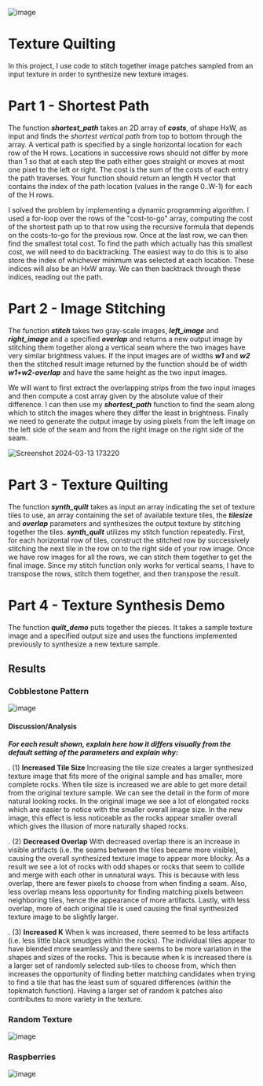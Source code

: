 ![image](https://github.com/erickburci/TextureQuilting/assets/159087967/50e1e309-a7e4-4ee4-adbd-a0c4754747a7)

# Texture Quilting

In this project, I use code to stitch together image patches sampled from an input texture in order to synthesize new texture images.

# Part 1 - Shortest Path 

The function ***shortest_path***  takes an 2D array of ***costs***, of shape HxW, as input and finds the *shortest vertical path* from top to bottom through the array. A vertical path is specified by a single horizontal location for each row of the H rows. Locations in successive rows should not differ by more than 1 so that at each step the path either goes straight or moves at most one pixel to the left or right. The cost is the sum of the costs of each entry the path traverses. Your function should return an length H vector that contains the index of the path location (values in the range 0..W-1) for each of the H rows.

I solved the problem by implementing a dynamic programming algorithm. I used a for-loop over the rows of the "cost-to-go" array, computing the cost of the shortest path up to that row using the recursive formula that depends on the costs-to-go for the previous row. Once at the last row, we can then find the smallest total cost. To find the path which actually has this smallest cost, we will need to do  backtracking. The easiest way to do this is to also store the index of whichever minimum was selected at each location. These indices will also be an HxW array. We can then backtrack through these indices, reading out the path.

# Part 2 - Image Stitching

The function ***stitch*** takes two gray-scale images, ***left_image*** and ***right_image*** and a specified ***overlap*** and returns a new output image by stitching them together along a vertical seam where the two images have very similar brightness values. If the input images are of widths ***w1*** and ***w2*** then the stitched result image returned by the function should be of width ***w1+w2-overlap*** and have the same height as the two input images.

We will want to first extract the overlapping strips from the two input images and then compute a cost array given by the absolute value of their difference. I can then use my ***shortest_path*** function to find the seam along which to stitch the images where they differ the least in brightness. Finally we need to generate the output image by using pixels from the left image on the left side of the seam and from the right image on the right side of the seam. 

![Screenshot 2024-03-13 173220](https://github.com/erickburci/TextureQuilting/assets/159087967/3f54bb21-a50f-400b-a77f-2b9901f1764f)

# Part 3 - Texture Quilting

The function ***synth_quilt***  takes as input an array indicating the set of texture tiles to use, an array containing the set of available texture tiles, the ***tilesize*** and ***overlap*** parameters and synthesizes the output texture by stitching together the tiles. ***synth_quilt***  utilizes my stitch function repeatedly. First, for each horizontal row of tiles, construct the stitched row by successively stitching the next tile in the row on to the right side of your row image. Once we have row images for all the rows, we can stitch them together to get the final image. Since my stitch function only works for vertical seams, I have to transpose the rows, stitch them together, and then transpose the result.

# Part 4 - Texture Synthesis Demo

The function ***quilt_demo*** puts together the pieces. It takes a sample texture image and a specified output size and uses the functions implemented previously to synthesize a new texture sample.

## Results

### Cobblestone Pattern
![image](https://github.com/erickburci/TextureQuilting/assets/159087967/d8a94296-a42c-4220-ba37-85ccb0ac2793)

#### Discussion/Analysis
***For each result shown, explain here how it differs visually from the default setting of the parameters and explain why:***

. (1) **Increased Tile Size**
    Increasing the tile size creates a larger synthesized texture image that fits more of the original sample and has smaller, more complete rocks. When tile size is increased we are able to get more detail from the original texture sample. We can see the detail in the form of more natural looking rocks. In the original image we see a lot of elongated rocks which are easier to notice with the smaller overall image size. In the new image, this effect is less noticeable as the rocks appear smaller overall which gives the illusion of more naturally shaped rocks. 


. (2) **Decreased Overlap**
    With decreased overlap there is an increase in visible artifacts (i.e. the seams between the tiles became more visible), causing the overall synthesized texture image to appear more blocky. As a result we see a lot of rocks with odd shapes or rocks that seem to collide and merge with each other in unnatural ways. This is because with less overlap, there are fewer pixels to choose from when finding a seam. Also, less overlap means less opportunity for finding matching pixels between neighboring tiles, hence the appearance of more artifacts. Lastly, with less overlap, more of each original tile is used causing the final synthesized texture image to be slightly larger.


. (3) **Increased K**
    When k was increased, there seemed to be less artifacts (i.e. less little black smudges within the rocks). The individual tiles appear to have blended more seamlessly and there seems to be more variation in the shapes and sizes of the rocks. This is because when k is increased there is a larger set of randomly selected sub-tiles to choose from, which then increases the opportunity of finding better matching candidates when trying to find a tile that has the least sum of squared differences (within the topkmatch function). Having a larger set of random k patches also contributes to more variety in the texture. 

### Random Texture
![image](https://github.com/erickburci/TextureQuilting/assets/159087967/68ceec65-48fe-4233-b6c2-b2a95475cefa)

### Raspberries
![image](https://github.com/erickburci/TextureQuilting/assets/159087967/1a235e1e-2abb-4119-8202-0eecc5c7d848)




